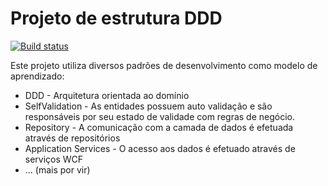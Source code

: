 # Projeto de estrutura DDD

[![Build status](https://ci.appveyor.com/api/projects/status/799cc3qwne3d6el0?svg=true)](https://ci.appveyor.com/project/rcdmk/testepraticoddd)

Este projeto utiliza diversos padrões de desenvolvimento como modelo de aprendizado:

* DDD - Arquitetura orientada ao domínio
* SelfValidation - As entidades possuem auto validação e são responsáveis por seu estado de validade com regras de negócio.
* Repository - A comunicação com a camada de dados é efetuada através de repositórios
* Application Services - O acesso aos dados é efetuado através de serviços WCF
* ... (mais por vir)
